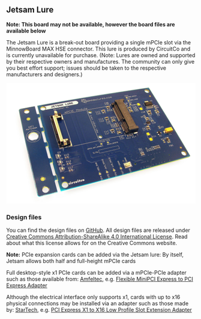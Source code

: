 ## Jetsam Lure

**Note: This board may not be available, however the board files are available below**

The Jetsam Lure is a break-out board providing a single mPCIe
slot via the MinnowBoard MAX HSE connector. This lure is produced by
CircuitCo and is currently unavailable for purchase. (Note:
Lures are owned and supported by their respective owners and
manufactures. The community can only give you best effort support;
issues should be taken to the respective manufacturers and designers.)

![Jetsam Lure](pages/jetsam-lure/1200px-Jetsam-lure-a.jpg)

### Design files

You can find the design files on [GitHub](). All design files are
released under [Creative Commons Attribution-ShareAlike 4.0 International License](http://creativecommons.org/licenses/by-sa/4.0/). Read about what this license allows for on the Creative Commons website.

**Note:** PCIe expansion cards can be added via the Jetsam lure:
By itself, Jetsam allows both half and full-height mPCIe cards

Full desktop-style x1 PCIe cards can be added via a mPCIe-PCIe adapter such as those available from:
[Amfeltec](http://amfeltec.com/adapters/), e.g. [Flexible MiniPCI Express to PCI Express Adapter](http://amfeltec.com/products/flexible-minipci-express-to-pci-express-adapter/)

Although the electrical interface only supports x1, cards with up to x16 physical connections may be installed via an adapter such as those made by:
[StarTech](http://www.startech.com/Cards-Adapters/Slot-Extension/), e.g. [PCI Express X1 to X16 Low Profile Slot Extension Adapter](http://www.startech.com/Cards-Adapters/Slot-Extension/PCI-Express-X1-to-X16-Low-Profile-Slot-Extension-Adapter~PEX1TO162)
